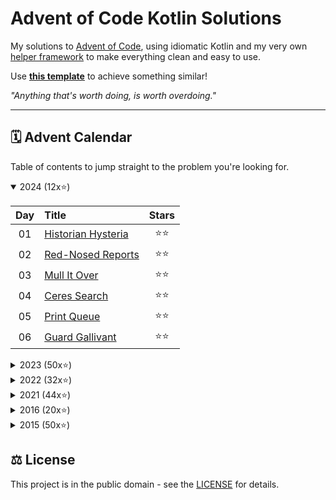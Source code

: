 # Advent of Code Kotlin Solutions

My solutions to [Advent of Code](https://adventofcode.com/), using idiomatic Kotlin and my very own
[helper framework](https://github.com/Jadarma/advent-of-code-kotlin)
to make everything clean and easy to use.

Use [**this template**](https://github.com/Jadarma/advent-of-code-kotlin-template) to achieve something similar!

_"Anything that's worth doing, is worth overdoing."_

---

## 🗓 Advent Calendar

Table of contents to jump straight to the problem you're looking for.

<details open>
    <summary>2024 (12x⭐)</summary>

| Day | Title                                                   | Stars |
|:---:|:--------------------------------------------------------|:-----:|
| 01  | [Historian Hysteria](solutions/aockt/y2024/Y2024D01.kt) |  ⭐⭐   |
| 02  | [Red-Nosed Reports](solutions/aockt/y2024/Y2024D02.kt)  |  ⭐⭐   |
| 03  | [Mull It Over](solutions/aockt/y2024/Y2024D03.kt)       |  ⭐⭐   |
| 04  | [Ceres Search](solutions/aockt/y2024/Y2024D04.kt)       |  ⭐⭐   |
| 05  | [Print Queue](solutions/aockt/y2024/Y2024D05.kt)        |  ⭐⭐   |
| 06  | [Guard Gallivant](solutions/aockt/y2024/Y2024D06.kt)    |  ⭐⭐   |

</details>

<details>
    <summary>2023 (50x⭐)</summary>

| Day | Title                                                                | Stars |
|:---:|:---------------------------------------------------------------------|:-----:|
| 01  | [Trebuchet?!](solutions/aockt/y2023/Y2023D01.kt)                     |  ⭐⭐   |
| 02  | [Cube Conundrum](solutions/aockt/y2023/Y2023D02.kt)                  |  ⭐⭐   |
| 03  | [Gear Ratios](solutions/aockt/y2023/Y2023D03.kt)                     |  ⭐⭐   |
| 04  | [Scratchcards](solutions/aockt/y2023/Y2023D04.kt)                    |  ⭐⭐   |
| 05  | [If You Give A Seed A Fertilizer](solutions/aockt/y2023/Y2023D05.kt) |  ⭐⭐   |
| 06  | [Wait For It](solutions/aockt/y2023/Y2023D06.kt)                     |  ⭐⭐   |
| 07  | [Camel Cards](solutions/aockt/y2023/Y2023D07.kt)                     |  ⭐⭐   |
| 08  | [Haunted Wasteland](solutions/aockt/y2023/Y2023D08.kt)               |  ⭐⭐   |
| 09  | [Mirage Maintenance](solutions/aockt/y2023/Y2023D09.kt)              |  ⭐⭐   |
| 10  | [Pipe Maze](solutions/aockt/y2023/Y2023D10.kt)                       |  ⭐⭐   |
| 11  | [Cosmic Expansion](solutions/aockt/y2023/Y2023D11.kt)                |  ⭐⭐   |
| 12  | [Hot Springs](solutions/aockt/y2023/Y2023D12.kt)                     |  ⭐⭐   |
| 13  | [Point of Incidence](solutions/aockt/y2023/Y2023D13.kt)              |  ⭐⭐   |
| 14  | [Parabolic Reflector Dish](solutions/aockt/y2023/Y2023D14.kt)        |  ⭐⭐   |
| 15  | [Lens Library](solutions/aockt/y2023/Y2023D15.kt)                    |  ⭐⭐   |
| 16  | [The Floor Will Be Lava](solutions/aockt/y2023/Y2023D16.kt)          |  ⭐⭐   |
| 17  | [Clumsy Crucible](solutions/aockt/y2023/Y2023D17.kt)                 |  ⭐⭐   |
| 18  | [Lavaduct Lagoon](solutions/aockt/y2023/Y2023D18.kt)                 |  ⭐⭐   |
| 19  | [Aplenty](solutions/aockt/y2023/Y2023D19.kt)                         |  ⭐⭐   |
| 20  | [Pulse Propagation](solutions/aockt/y2023/Y2023D20.kt)               |  ⭐⭐   |
| 21  | [Step Counter](solutions/aockt/y2023/Y2023D21.kt)                    |  ⭐⭐   |
| 22  | [Sand Slabs](solutions/aockt/y2023/Y2023D22.kt)                      |  ⭐⭐   |
| 23  | [A Long Walk](solutions/aockt/y2023/Y2023D23.kt)                     |  ⭐⭐   |
| 24  | [Never Tell Me The Odds](solutions/aockt/y2023/Y2023D24.kt)          |  ⭐⭐   |
| 25  | [Snowverload](solutions/aockt/y2023/Y2023D25.kt)                     |  ⭐⭐   |

</details>

<details>
    <summary>2022 (32x⭐)</summary>

| Day | Title                                                        | Stars |
|:---:|:-------------------------------------------------------------|:-----:|
| 01  | [Calorie Counting](solutions/aockt/y2022/Y2022D01.kt)        |  ⭐⭐   |
| 02  | [Rock Paper Scissors](solutions/aockt/y2022/Y2022D02.kt)     |  ⭐⭐   |
| 03  | [Rucksack Reorganization](solutions/aockt/y2022/Y2022D03.kt) |  ⭐⭐   |
| 04  | [Camp Cleanup](solutions/aockt/y2022/Y2022D04.kt)            |  ⭐⭐   |
| 05  | [Supply Stacks](solutions/aockt/y2022/Y2022D05.kt)           |  ⭐⭐   |
| 06  | [Tuning Trouble](solutions/aockt/y2022/Y2022D06.kt)          |  ⭐⭐   |
| 07  | [No Space Left on Device](solutions/aockt/y2022/Y2022D07.kt) |  ⭐⭐   |
| 08  | [Treetop Tree House](solutions/aockt/y2022/Y2022D08.kt)      |  ⭐⭐   |
| 09  | [Rope Bridge](solutions/aockt/y2022/Y2022D09.kt)             |  ⭐⭐   |
| 10  | [Cathode-Ray Tube](solutions/aockt/y2022/Y2022D10.kt)        |  ⭐⭐   |
| 11  | [Monkey in the Middle](solutions/aockt/y2022/Y2022D11.kt)    |  ⭐⭐   |
| 12  | [Hill Climbing Algorithm](solutions/aockt/y2022/Y2022D12.kt) |  ⭐⭐   |
| 13  | [Distress Signal](solutions/aockt/y2022/Y2022D13.kt)         |  ⭐⭐   |
| 14  | [Regolith Reservoir](solutions/aockt/y2022/Y2022D14.kt)      |  ⭐⭐   |
| 15  | [Beacon Exclusion Zone](solutions/aockt/y2022/Y2022D15.kt)   |  ⭐⭐   |
| 16  | [Proboscidea Volcanium](solutions/aockt/y2022/Y2022D16.kt)   |  ⭐⭐   |

</details>

<details>
    <summary>2021 (44x⭐)</summary>

| Day | Title                                                        | Stars |
|:---:|:-------------------------------------------------------------|:-----:|
| 01  | [Sonar Sweep](solutions/aockt/y2021/Y2021D01.kt)             |  ⭐⭐   |
| 02  | [Dive!](solutions/aockt/y2021/Y2021D02.kt)                   |  ⭐⭐   |
| 03  | [Binary Diagnostic](solutions/aockt/y2021/Y2021D03.kt)       |  ⭐⭐   |
| 04  | [Giant Squid](solutions/aockt/y2021/Y2021D04.kt)             |  ⭐⭐   |
| 05  | [Hydrothermal Venture](solutions/aockt/y2021/Y2021D05.kt)    |  ⭐⭐   |
| 06  | [Lanternfish](solutions/aockt/y2021/Y2021D06.kt)             |  ⭐⭐   |
| 07  | [The Treachery of Whales](solutions/aockt/y2021/Y2021D07.kt) |  ⭐⭐   |
| 08  | [Seven Segment Search](solutions/aockt/y2021/Y2021D08.kt)    |  ⭐⭐   |
| 09  | [Smoke Basin](solutions/aockt/y2021/Y2021D09.kt)             |  ⭐⭐   |
| 10  | [Syntax Scoring](solutions/aockt/y2021/Y2021D10.kt)          |  ⭐⭐   |
| 11  | [Dumbo Octopus](solutions/aockt/y2021/Y2021D11.kt)           |  ⭐⭐   |
| 12  | [Passage Pathing](solutions/aockt/y2021/Y2021D12.kt)         |  ⭐⭐   |
| 13  | [Transparent Origami](solutions/aockt/y2021/Y2021D13.kt)     |  ⭐⭐   |
| 14  | [Extended Polymerization](solutions/aockt/y2021/Y2021D14.kt) |  ⭐⭐   |
| 15  | [Chiton](solutions/aockt/y2021/Y2021D15.kt)                  |  ⭐⭐   |
| 16  | [Packet Decoder](solutions/aockt/y2021/Y2021D16.kt)          |  ⭐⭐   |
| 17  | [Trick Shot](solutions/aockt/y2021/Y2021D17.kt)              |  ⭐⭐   |
| 18  | [Snailfish](solutions/aockt/y2021/Y2021D18.kt)               |  ⭐⭐   |
| 19  | [Beacon Scanner](solutions/aockt/y2021/Y2021D19.kt)          |  ⭐⭐   |
| 20  | [Trench Map](solutions/aockt/y2021/Y2021D20.kt)              |  ⭐⭐   |
| 21  | [Dirac Dice](solutions/aockt/y2021/Y2021D21.kt)              |  ⭐⭐   |
| 22  | [Reactor Reboot](solutions/aockt/y2021/Y2021D22.kt)          |  ⭐⭐   |

</details>

<details>
  <summary>2016 (20x⭐)</summary>

| Day | Title                                                                | Stars |
|:---:|:---------------------------------------------------------------------|:-----:|
| 01  | [No Time for a Taxicab](solutions/aockt/y2016/Y2016D01.kt)           |  ⭐⭐   |
| 02  | [Bathroom Security](solutions/aockt/y2016/Y2016D02.kt)               |  ⭐⭐   |
| 03  | [Squares With Three Sides](solutions/aockt/y2016/Y2016D03.kt)        |  ⭐⭐   |
| 04  | [Security Through Obscurity](solutions/aockt/y2016/Y2016D04.kt)      |  ⭐⭐   |
| 05  | [How About a Nice Game of Chess?](solutions/aockt/y2016/Y2016D05.kt) |  ⭐⭐   |
| 06  | [Signals and Noise](solutions/aockt/y2016/Y2016D06.kt)               |  ⭐⭐   |
| 07  | [Internet Protocol Version 7](solutions/aockt/y2016/Y2016D07.kt)     |  ⭐⭐   |
| 08  | [Two-Factor Authentication](solutions/aockt/y2016/Y2016D08.kt)       |  ⭐⭐   |
| 09  | [Explosives in Cyberspace](solutions/aockt/y2016/Y2016D09.kt)        |  ⭐⭐   |
| 10  | [Balance Bots](solutions/aockt/y2016/Y2016D10.kt)                    |  ⭐⭐   |

</details>

<details>
  <summary>2015 (50x⭐)</summary>

| Day | Title                                                                       | Stars |
|:---:|:----------------------------------------------------------------------------|:-----:|
| 01  | [Not Just Lisp](solutions/aockt/y2015/Y2015D01.kt)                          |  ⭐⭐   |
| 02  | [I Was Told There Would Be No Math](solutions/aockt/y2015/Y2015D02.kt)      |  ⭐⭐   |
| 03  | [Perfectly Spherical Houses in a Vacuum](solutions/aockt/y2015/Y2015D03.kt) |  ⭐⭐   |
| 04  | [The Ideal Stocking Stuffer](solutions/aockt/y2015/Y2015D04.kt)             |  ⭐⭐   |
| 05  | [Doesn't He Have Intern-Elves For This?](solutions/aockt/y2015/Y2015D05.kt) |  ⭐⭐   |
| 06  | [Probably a Fire Hazard](solutions/aockt/y2015/Y2015D06.kt)                 |  ⭐⭐   |
| 07  | [Some Assembly Required](solutions/aockt/y2015/Y2015D07.kt)                 |  ⭐⭐   |
| 08  | [Matchsticks](solutions/aockt/y2015/Y2015D08.kt)                            |  ⭐⭐   |
| 09  | [All in a Single Night](solutions/aockt/y2015/Y2015D09.kt)                  |  ⭐⭐   |
| 10  | [Elves Look, Elves Say](solutions/aockt/y2015/Y2015D10.kt)                  |  ⭐⭐   |
| 11  | [Corporate Policy](solutions/aockt/y2015/Y2015D11.kt)                       |  ⭐⭐   |
| 12  | [JSAbacusFramework.io](solutions/aockt/y2015/Y2015D12.kt)                   |  ⭐⭐   |
| 13  | [Knights of the Dinner Table](solutions/aockt/y2015/Y2015D13.kt)            |  ⭐⭐   |
| 14  | [Reindeer Olympics](solutions/aockt/y2015/Y2015D14.kt)                      |  ⭐⭐   |
| 15  | [Science for Hungry People](solutions/aockt/y2015/Y2015D15.kt)              |  ⭐⭐   |
| 16  | [Aunt Sue](solutions/aockt/y2015/Y2015D16.kt)                               |  ⭐⭐   |
| 17  | [No Such Thing as Too Much](solutions/aockt/y2015/Y2015D17.kt)              |  ⭐⭐   |
| 18  | [Like a GIF For Your Yard](solutions/aockt/y2015/Y2015D18.kt)               |  ⭐⭐   |
| 19  | [Medicine for Rudolph](solutions/aockt/y2015/Y2015D19.kt)                   |  ⭐⭐   |
| 20  | [Infinite Elves and Infinite Houses](solutions/aockt/y2015/Y2015D20.kt)     |  ⭐⭐   |
| 21  | [RPG Simulator 20XX](solutions/aockt/y2015/Y2015D21.kt)                     |  ⭐⭐   |
| 22  | [Wizard Simulator 20XX](solutions/aockt/y2015/Y2015D22.kt)                  |  ⭐⭐   |
| 23  | [Opening the Turing Lock](solutions/aockt/y2015/Y2015D23.kt)                |  ⭐⭐   |
| 24  | [It Hangs in the Balance](solutions/aockt/y2015/Y2015D24.kt)                |  ⭐⭐   |
| 25  | [Let it Snow](solutions/aockt/y2015/Y2015D25.kt)                            |  ⭐⭐   |

</details>

## ⚖ License

This project is in the public domain - see the [LICENSE](LICENSE.md) for details.
